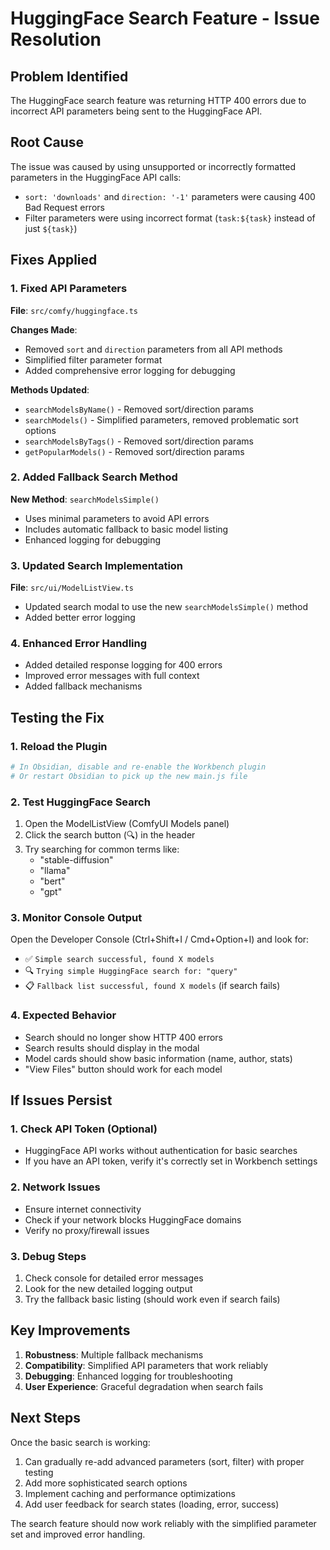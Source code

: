 # HuggingFace Search Feature - Issue Resolution

## Problem Identified
The HuggingFace search feature was returning HTTP 400 errors due to incorrect API parameters being sent to the HuggingFace API.

## Root Cause
The issue was caused by using unsupported or incorrectly formatted parameters in the HuggingFace API calls:
- `sort: 'downloads'` and `direction: '-1'` parameters were causing 400 Bad Request errors
- Filter parameters were using incorrect format (`task:${task}` instead of just `${task}`)

## Fixes Applied

### 1. Fixed API Parameters
**File**: `src/comfy/huggingface.ts`

**Changes Made**:
- Removed `sort` and `direction` parameters from all API methods
- Simplified filter parameter format
- Added comprehensive error logging for debugging

**Methods Updated**:
- `searchModelsByName()` - Removed sort/direction params
- `searchModels()` - Simplified parameters, removed problematic sort options
- `searchModelsByTags()` - Removed sort/direction params  
- `getPopularModels()` - Removed sort/direction params

### 2. Added Fallback Search Method
**New Method**: `searchModelsSimple()`
- Uses minimal parameters to avoid API errors
- Includes automatic fallback to basic model listing
- Enhanced logging for debugging

### 3. Updated Search Implementation
**File**: `src/ui/ModelListView.ts`
- Updated search modal to use the new `searchModelsSimple()` method
- Added better error logging

### 4. Enhanced Error Handling
- Added detailed response logging for 400 errors
- Improved error messages with full context
- Added fallback mechanisms

## Testing the Fix

### 1. Reload the Plugin
```bash
# In Obsidian, disable and re-enable the Workbench plugin
# Or restart Obsidian to pick up the new main.js file
```

### 2. Test HuggingFace Search
1. Open the ModelListView (ComfyUI Models panel)
2. Click the search button (🔍) in the header
3. Try searching for common terms like:
   - "stable-diffusion"
   - "llama"
   - "bert"
   - "gpt"

### 3. Monitor Console Output
Open the Developer Console (Ctrl+Shift+I / Cmd+Option+I) and look for:
- ✅ `Simple search successful, found X models`
- 🔍 `Trying simple HuggingFace search for: "query"`
- 📋 `Fallback list successful, found X models` (if search fails)

### 4. Expected Behavior
- Search should no longer show HTTP 400 errors
- Search results should display in the modal
- Model cards should show basic information (name, author, stats)
- "View Files" button should work for each model

## If Issues Persist

### 1. Check API Token (Optional)
- HuggingFace API works without authentication for basic searches
- If you have an API token, verify it's correctly set in Workbench settings

### 2. Network Issues
- Ensure internet connectivity
- Check if your network blocks HuggingFace domains
- Verify no proxy/firewall issues

### 3. Debug Steps
1. Check console for detailed error messages
2. Look for the new detailed logging output
3. Try the fallback basic listing (should work even if search fails)

## Key Improvements

1. **Robustness**: Multiple fallback mechanisms
2. **Compatibility**: Simplified API parameters that work reliably
3. **Debugging**: Enhanced logging for troubleshooting
4. **User Experience**: Graceful degradation when search fails

## Next Steps

Once the basic search is working:
1. Can gradually re-add advanced parameters (sort, filter) with proper testing
2. Add more sophisticated search options
3. Implement caching and performance optimizations
4. Add user feedback for search states (loading, error, success)

The search feature should now work reliably with the simplified parameter set and improved error handling.
